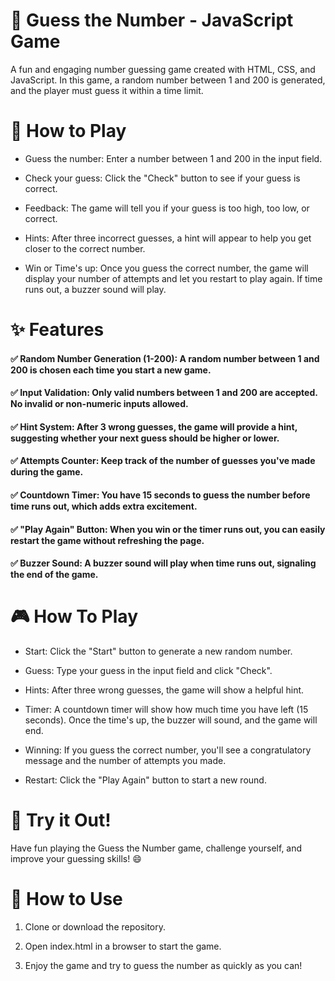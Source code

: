 # 🎯 Guess the Number - JavaScript Game
A fun and engaging number guessing game created with HTML, CSS, and JavaScript. In this game, a random number between 1 and 200 is generated, and the player must guess it within a time limit.

# 📌 How to Play
- Guess the number: Enter a number between 1 and 200 in the input field.

- Check your guess: Click the "Check" button to see if your guess is correct.

- Feedback: The game will tell you if your guess is too high, too low, or correct.

- Hints: After three incorrect guesses, a hint will appear to help you get closer to the correct number.

- Win or Time's up: Once you guess the correct number, the game will display your number of attempts and let you restart to play again. If time runs out, a buzzer sound will play.

# ✨ Features
#### ✅ Random Number Generation (1-200): A random number between 1 and 200 is chosen each time you start a new game.

#### ✅ Input Validation: Only valid numbers between 1 and 200 are accepted. No invalid or non-numeric inputs allowed.

#### ✅ Hint System: After 3 wrong guesses, the game will provide a hint, suggesting whether your next guess should be higher or lower.

#### ✅ Attempts Counter: Keep track of the number of guesses you've made during the game.

#### ✅ Countdown Timer: You have 15 seconds to guess the number before time runs out, which adds extra excitement.

#### ✅ "Play Again" Button: When you win or the timer runs out, you can easily restart the game without refreshing the page.

#### ✅ Buzzer Sound: A buzzer sound will play when time runs out, signaling the end of the game.

# 🎮 How To Play
- Start: Click the "Start" button to generate a new random number.

- Guess: Type your guess in the input field and click "Check".

- Hints: After three wrong guesses, the game will show a helpful hint.

- Timer: A countdown timer will show how much time you have left (15 seconds). Once the time's up, the buzzer will sound, and the game will end.

- Winning: If you guess the correct number, you'll see a congratulatory message and the number of attempts you made.

- Restart: Click the "Play Again" button to start a new round.

# 🚀 Try it Out!
Have fun playing the Guess the Number game, challenge yourself, and improve your guessing skills! 😄

# 🔧 How to Use
1. Clone or download the repository.

2. Open index.html in a browser to start the game.

3. Enjoy the game and try to guess the number as quickly as you can!

